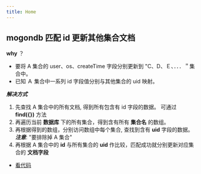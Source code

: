 ```yaml
---
title: Home
---
```


## mogondb 匹配 id 更新其他集合文档

**why** ？

- 要将 A 集合的 user、os、createTime 字段分别更新到 "C、D、Ｅ、．．．＂集合中。
- 已知 Ａ 集合中一系列 id 字段值分别与其他集合的 uid 映射。

**_解决方式_**

1. 先查找 A 集合中的所有文档, 得到所有包含有 id 字段的数据。 可通过 **find({})** 方法
2. 再遍历当前 **数据库** 下的所有集合，得到含有所有 **集合名** 的数组。
3. 再根据得到的数组，分别访问数组中每个集合, 查找到含有 **uid** 字段的数据。 **_注意_**: "要排除掉 A 集合"
4. 再根据 A 集合中的 **id** 与所有集合的 **uid** 作比较，匹配成功就分别更新对应集合的 **文档字段**

- [看代码](/guide/mongodb/2020-5-4.md)

